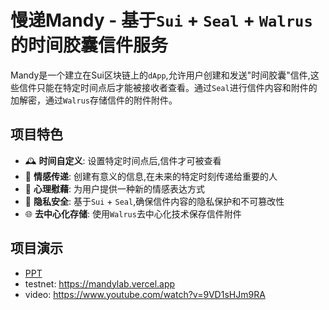 # 慢递Mandy - 基于`Sui` + `Seal` + `Walrus`的时间胶囊信件服务

Mandy是一个建立在Sui区块链上的`dApp`,允许用户创建和发送"时间胶囊"信件,这些信件只能在特定时间点后才能被接收者查看。通过`Seal`进行信件内容和附件的加解密，通过`Walrus`存储信件的附件附件。

## 项目特色

- 🕰️ **时间自定义**: 设置特定时间点后,信件才可被查看
- 💌 **情感传递**: 创建有意义的信息,在未来的特定时刻传递给重要的人
- 💙 **心理慰藉**: 为用户提供一种新的情感表达方式
- 🔐 **隐私安全**: 基于`Sui` + `Seal`,确保信件内容的隐私保护和不可篡改性
- 🌐 **去中心化存储**: 使用`Walrus`去中心化技术保存信件附件

## 项目演示

- [PPT](./PPT/Mandy-PPT.pdf)
- testnet: https://mandylab.vercel.app
- video: https://www.youtube.com/watch?v=9VD1sHJm9RA